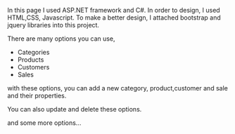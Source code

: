 In this page I used ASP.NET framework and C#. In order to design, I used HTML,CSS, Javascript.
To make a better design, I attached bootstrap and jquery libraries into this project.

There are many options you can use,

- Categories 
- Products
- Customers
- Sales

with these options, you can add a new category, product,customer and sale and their properties.

You can also update and delete these options.

and some more options...
